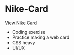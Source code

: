 # Nike-Card

[View Nike Card](https://brixsta.github.io/Nike-Card/)

- Coding exercise
- Practice making a web card
- CSS heavy
- UI/UX
